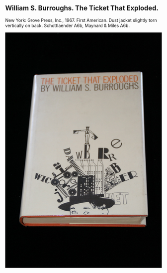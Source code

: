 ## William S. Burroughs. The Ticket That Exploded.

New York: Grove Press, Inc., 1967. First American. Dust jacket slightly torn vertically on back. Schottlaender A6b, Maynard & Miles A6b.

![The Ticket That Exploded](../assets/images/the-ticket-that-exploded-4.jpg)
